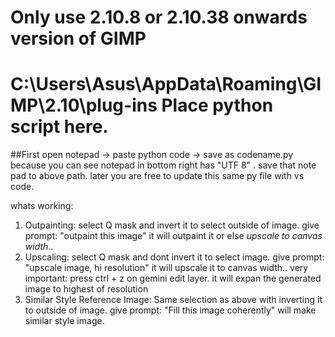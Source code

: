 # Only use 2.10.8 or 2.10.38 onwards version of GIMP
# C:\Users\Asus\AppData\Roaming\GIMP\2.10\plug-ins Place python script here.
  ##First open notepad -> paste python code -> save as codename.py because you can see notepad in bottom right has "UTF 8" . save that note pad to above path. later you are free to update this same py file with vs code.

whats working: 
1. Outpainting: select Q mask and invert it to select outside of image. give prompt: "outpaint this image" it will outpaint it or else *upscale to canvas width*..
2. Upscaling: select Q mask and dont invert it to select image. give prompt: "upscale  image, hi resolution" it will upscale it to canvas width.. very important: press ctrl + z on gemini edit layer. it will expan the generated image to highest of resolution
3. Similar Style Reference Image: Same selection as above with inverting it to outside of image. give prompt: "Fill this image coherently" will make similar style image.
